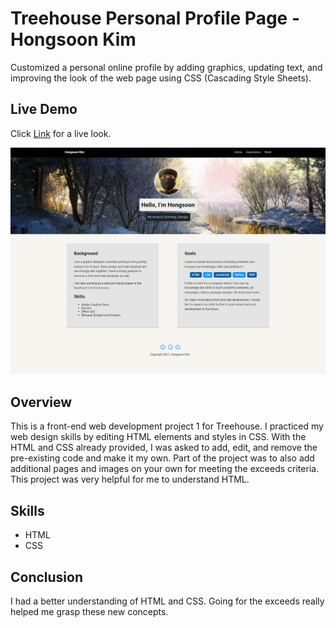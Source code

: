 # Treehouse Personal Profile Page - Hongsoon Kim
<p>Customized a personal online profile by adding graphics, updating text, and improving the look of the web page using CSS (Cascading Style Sheets).</p>

## Live Demo
Click [Link](https://rawgit.com/hkim2979/treehouse_project_1_hongsoonkim/main/index.html) for a live look.

<p align="center">
  <img src="https://github.com/hkim2979/treehouse_project_1_hongsoonkim/blob/main/image.png">
</p>

## Overview
 This is a front-end web development project 1 for Treehouse. I practiced my web design skills by editing HTML elements and styles in CSS. With the HTML and CSS already provided, I was asked to add, edit, and remove the pre-existing code and make it my own. Part of the project was to also add additional pages and images on your own for meeting the exceeds criteria.  This project was very helpful for me to understand HTML.
 
 ## Skills
- HTML
- CSS

## Conclusion
I had a better understanding of HTML and CSS. Going for the exceeds really helped me grasp these new concepts.
